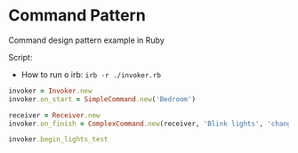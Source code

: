 # Command Pattern
Command design pattern example in Ruby

Script:

- How to run o irb:
`irb -r ./invoker.rb`

```ruby
invoker = Invoker.new
invoker.on_start = SimpleCommand.new('Bedroom')

receiver = Receiver.new
invoker.on_finish = ComplexCommand.new(receiver, 'Blink lights', 'change leds colors')

invoker.begin_lights_test
```
